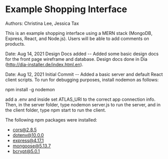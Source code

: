 # Example Shopping Interface

Authors: Christina Lee, Jessica Tax

This is an example shopping interface using a MERN stack (MongoDB, Express, React, and Node.js). 
Users will be able to add comments on products.

Date: Aug 14, 2021
Design Docs added -- Added some basic design docs for the front page wireframe and database.
Design docs done in Dia (http://dia-installer.de/index.html.en).

Date: Aug 12, 2021
Initial Commit -- Added a basic server and default React client scripts.  To run for debugging purposes, install nodemon as follows:

npm install -g nodemon

add a .env and inside set ATLAS_URI to the correct app connection info. Then, in the server folder, type nodemon server.js to run the
server, and in the client folder, type npm start to run the client.

The following npm packages were installed:
+ cors@2.8.5
+ dotenv@10.0.0
+ express@4.17.1
+ mongoose@5.13.7
+ bcrypt@5.0.1



